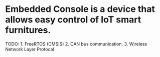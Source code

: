 # Embedded Console is a device that allows easy control of IoT smart furnitures.

TODO:
	1. FreeRTOS (CMSIS)
	2. CAN bus communication. 
	3. Wireless Network Layer Protocal
